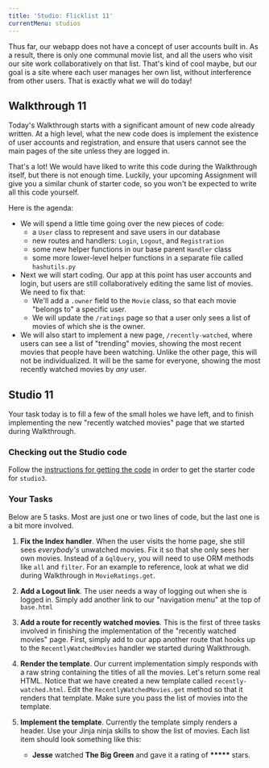 ```yaml
---
title: 'Studio: Flicklist 11'
currentMenu: studios
---
```


Thus far, our webapp does not have a concept of user accounts built in. As a result, there is only one communal movie list, and all the users who visit our site work collaboratively on that list. That's kind of cool maybe, but our goal is a site where each user manages her own list, without interference from other users. That is exactly what we will do today!

## Walkthrough 11

Today's Walkthrough starts with a significant amount of new code already written. At a high level, what the new code does is implement the existence of user accounts and registration, and ensure that users cannot see the main pages of the site unless they are logged in.

That's a lot! We would have liked to write this code during the Walkthrough itself, but there is not enough time. Luckily, your upcoming Assignment will give you a similar chunk of starter code, so you won't be expected to write all this code yourself.

Here is the agenda:

- We will spend a little time going over the new pieces of code:
    - a `User` class to represent and save users in our database
    - new routes and handlers: `Login`, `Logout`, and `Registration`
    - some new helper functions in our base parent `Handler` class
    - some more lower-level helper functions in a separate file called `hashutils.py`
- Next we will start coding. Our app at this point has user accounts and login, but users are still collaboratively editing the same list of movies. We need to fix that:
    - We'll add a `.owner` field to the `Movie` class, so that each movie "belongs to" a specific user.
    - We will update the `/ratings` page so that a user only sees a list of movies of which she is the owner.
- We will also start to implement a new page, `/recently-watched`, where users can see a list of "trending" movies, showing the most recent movies that people have been watching. Unlike the other page, this will not be individualized. It will be the same for everyone, showing the most recently watched movies by *any* user.


## Studio 11

Your task today is to fill a few of the small holes we have left, and to finish implementing the new "recently watched movies" page that we started during Walkthrough.

### Checking out the Studio code

Follow the [instructions for getting the code][get-the-code] in order to get the starter code for `studio3`.

### Your Tasks

Below are 5 tasks. Most are just one or two lines of code, but the last one is a bit more involved.

1. **Fix the Index handler**. When the user visits the home page, she still sees *everybody's* unwatched movies. Fix it so that she only sees her own movies. Instead of a `GqlQuery`, you will need to use ORM methods like `all` and `filter`. For an example to reference, look at what we did during Walkthrough in `MovieRatings.get`.

2. **Add a Logout link**. The user needs a way of logging out when she is logged in. Simply add another link to our "navigation menu" at the top of `base.html`

3. **Add a route for recently watched movies**. This is the first of three tasks involved in finishing the implementation of the "recently watched movies" page. First, simply add to our app another route that hooks up to the `RecentlyWatchedMovies` handler we started during Walkthrough.

4. **Render the template**. Our current implementation simply responds with a raw string containing the titles of all the movies. Let's return some real HTML. Notice that we have created a new template called `recently-watched.html`. Edit the `RecentlyWatchedMovies.get` method so that it renders that template. Make sure you pass the list of movies into the template.

5. **Implement the template**. Currently the template simply renders a header. Use your Jinja ninja skills to show the list of movies. Each list item should look something like this:
    <ul><li>
        <strong>Jesse</strong> watched <strong>The Big Green</strong> and gave it a rating of <strong>*****</strong> stars.
    </li></ul>

[get-the-code]: ../getting-the-code/
